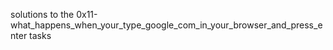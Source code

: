 solutions  to the 0x11-what_happens_when_your_type_google_com_in_your_browser_and_press_enter tasks

